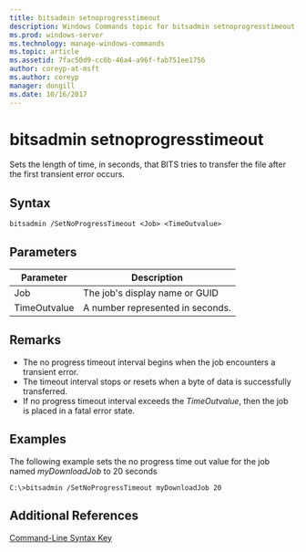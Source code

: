 ```yaml
---
title: bitsadmin setnoprogresstimeout
description: Windows Commands topic for bitsadmin setnoprogresstimeout, which sets the length of time, in seconds, that the service tries to transfer the file after a transient error occurs.
ms.prod: windows-server
ms.technology: manage-windows-commands
ms.topic: article
ms.assetid: 7fac50d9-cc6b-46a4-a96f-fab751ee1756
author: coreyp-at-msft
ms.author: coreyp
manager: dongill
ms.date: 10/16/2017
---
```


# bitsadmin setnoprogresstimeout

Sets the length of time, in seconds, that BITS tries to transfer the file after the first transient error occurs.

## Syntax

```
bitsadmin /SetNoProgressTimeout <Job> <TimeOutvalue>
```

## Parameters

|Parameter|Description|
|---------|-----------|
|Job|The job's display name or GUID|
|TimeOutvalue|A number represented in seconds.|

## Remarks

-   The no progress timeout interval begins when the job encounters a transient error.
-   The timeout interval stops or resets when a byte of data is successfully transferred.
-   If no progress timeout interval exceeds the *TimeOutvalue*, then the job is placed in a fatal error state.

## <a name=BKMK_examples></a>Examples

The following example sets the no progress time out value for the job named *myDownloadJob* to 20 seconds
```
C:\>bitsadmin /SetNoProgressTimeout myDownloadJob 20
```

## Additional References

[Command-Line Syntax Key](command-line-syntax-key.md)